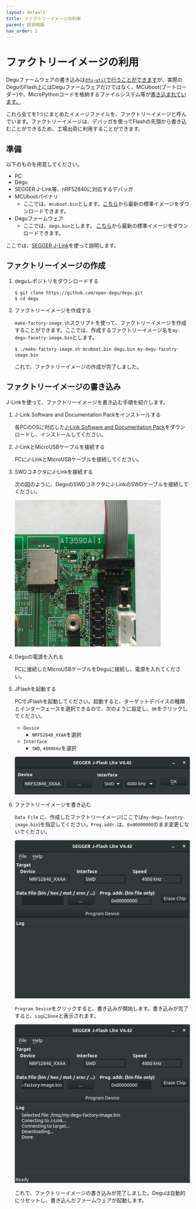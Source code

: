 ```yaml
---
layout: default
title: ファクトリーイメージの利用
parent: 技術情報
nav_order: 2
---
```


# ファクトリーイメージの利用

Deguファームウェアの書き込みは[`dfu-util`で行うことができます](../user_manual/20_software_update.md)が、実際のDeguのFlash上にはDeguファームウェアだけではなく、MCUboot(ブートローダー)や、MicroPythonコードを格納するファイルシステム等が[書き込まれています。](flash_memory_map.md)

これら全てを1つにまとめたイメージファイルを、ファクトリーイメージと呼んでいます。ファクトリーイメージは、デバッガを使ってFlashの先頭から書き込むことができるため、工場出荷に利用することができます。

## 準備

以下のものを用意してください。

* PC
* Degu
* SEGGER J-Link等、nRF52840に対応するデバッガ
* MCUbootバイナリ
  * ここでは、`mcuboot.bin`とします。[こちら](https://github.com/open-degu/mcuboot/releases)から最新の標準イメージをダウンロードできます。
* Deguファームウェア
  * ここでは、`degu.bin`とします。 [こちら](https://github.com/open-degu/degu/releases)から最新の標準イメージをダウンロードできます。

ここでは、[SEGGER J-Link](https://www.segger.com/products/debug-probes/j-link/)を使って説明します。

## ファクトリーイメージの作成

1. deguレポジトリをダウンロードする

    ```
    $ git clone https://github.com/open-degu/degu.git
    $ cd degu
    ```

1. ファクトリーイメージを作成する

    `make-factory-image.sh`スクリプトを使って、ファクトリーイメージを作成することができます。ここでは、作成するファクトリーイメージ名を`my-degu-facotry-image.bin`とします。

    ```
    $ ./make-factory-image.sh mcuboot.bin degu.bin my-degu-facotry-image.bin
    ```

    これで、ファクトリーイメージの作成が完了しました。

## ファクトリーイメージの書き込み

J-Linkを使って、ファクトリーイメージを書き込む手順を紹介します。

1. J-Link Software and Documentation Packをインストールする

    各PCのOSに対応した[J-Link Software and Documentation Pack](https://www.segger.com/downloads/jlink/#J-LinkSoftwareAndDocumentationPack)をダウンロードし、インストールしてください。

1. J-LinkとMicroUSBケーブルを接続する

    PCにJ-LinkとMicroUSBケーブルを接続してください。

1. SWDコネクタにJ-Linkを接続する

    次の図のように、DeguのSWDコネクタにJ-LinkのSWDケーブルを接続してください。

    ![connect-swd](images/connect_swd.jpg)

1. Deguの電源を入れる

    PCに接続したMicroUSBケーブルをDeguに接続し、電源を入れてください。

1. JFlashを起動する

    PCでJFlashを起動してください。起動すると、ターゲットデバイスの種類とインターフェースを選択できるので、次のように設定し、`OK`をクリックしてください。

    * `Device`
      * `NRF52840_XXAA`を選択
    * `Interface`
      * `SWD`, `4000kHz`を選択

    ![jflash-select](images/jflash_select.png)

1. ファクトリーイメージを書き込む

    `Data File` に、作成したファクトリーイメージ(ここでは`my-degu-facotry-image.bin`)を指定してください。`Prog.addr.`は、`0x00000000`のまま変更しないでください。

    ![jflash-ui](images/jflash_ui.png)

    `Program Device`をクリックすると、書き込みが開始します。書き込みが完了すると、`Log`に`Done`と表示されます。

    ![jflash-write](images/jflash_write.png)

    これで、ファクトリーイメージの書き込みが完了しました。Deguは自動的にリセットし、書き込んだファームウェアが起動します。
